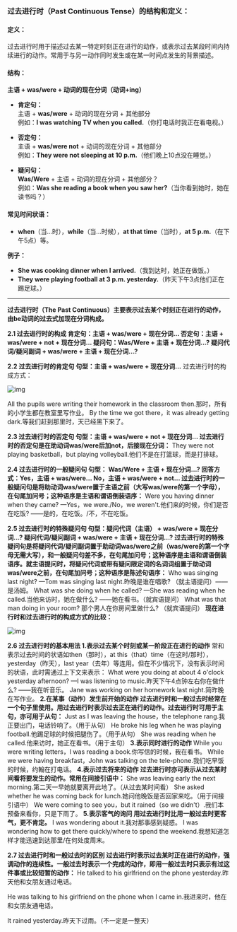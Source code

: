 ### **过去进行时**（Past Continuous Tense）的结构和定义：

#### **定义：**

过去进行时用于描述过去某一特定时刻正在进行的动作，或表示过去某段时间内持续进行的动作。常用于与另一动作同时发生或在某一时间点发生的背景描述。

#### **结构：**

**主语 + was/were + 动词的现在分词（动词+ing）**

- **肯定句：**  
  主语 + **was/were** + 动词的现在分词 + 其他部分  
  例如：**I was watching TV when you called.**（你打电话时我正在看电视。）

- **否定句：**  
  主语 + **was/were not** + 动词的现在分词 + 其他部分  
  例如：**They were not sleeping at 10 p.m.**（他们晚上10点没在睡觉。）

- **疑问句：**  
  **Was/Were** + 主语 + 动词的现在分词 + 其他部分？  
  例如：**Was she reading a book when you saw her?**（当你看到她时，她在读书吗？）

#### **常见时间状语：**
- **when**（当...时），**while**（当...时候），**at that time**（当时），**at 5 p.m.**（在下午5点）等。

**例子：**
- **She was cooking dinner when I arrived.**（我到达时，她正在做饭。）
- **They were playing football at 3 p.m. yesterday.**（昨天下午3点他们正在踢足球。）



---------------------



**过去进行时（The Past Continuous）主要表示过去某个时刻正在进行的动作，由be动词的过去式加现在分词构成。**

**2.1 过去进行时的构成
肯定句：主语 + was/were + 现在分词...
否定句：主语 + was/were + not + 现在分词...
疑问句：Was/Were + 主语 + 现在分词...?
疑问代词/疑问副词 + was/were + 主语 + 现在分词...?**

**2.2 过去进行时的肯定句
句型：主语 + was/were + 现在分词...**
过去进行时的构成方式：

![img](http://i2.w.yun.hjfile.cn/doc/201405/ebefc567a5fe43efbbf6ce67cba19fb4.gif)

All the pupils were writing their homework in the classroom then.那时，所有的小学生都在教室里写作业。
By the time we got there，it was already getting dark.等我们赶到那里时，天已经黑下来了。

**2.3 过去进行时的否定句
句型：主语 + was/were + not + 现在分词...
过去进行时的否定句是在助动词was/were后加not，后接现在分词：**
They were not playing basketball，but playing volleyball.他们不是在打篮球，而是打排球。

**2.4 过去进行时的一般疑问句
句型： Was/Were + 主语 + 现在分词...?
回答方式：Yes，主语 + was/were...
No，主语 + was/were + not...
过去进行时的一般疑问句是将助动词was/were置于主语之前（大写was/were的第一个字母），在句尾加问号；这种语序是主语和谓语倒装语序：**
Were you having dinner when they came? —Yes，we were./No，we weren't.他们来的时候，你们是否在吃饭? ——是的，在吃饭。/不，不在吃饭。

**2.5 过去进行时的特殊疑问句
句型：疑问代词（主语） + was/were + 现在分词...?
疑问代词/疑问副词 + was/were + 主语 + 现在分词...?
过去进行时的特殊疑问句是将疑问代词/疑问副词置于助动词was/were之前（was/were的第一个字母无需大写），和一般疑问句差不多，在句尾加问号；这种语序是主语和谓语倒装语序。就主语提问时，将疑问代词或带有疑问限定词的名词词组置于助动词was/were之前，在句尾加问号；这种语序是陈述句语序：**
Who was singing last night? —Tom was singing last night.昨晚是谁在唱歌? （就主语提问）——是汤姆。
What was she doing when he called? —She was reading when he called.当他来访时，她在做什么? ——她在看书。（就宾语提问）
What was that man doing in your room? 那个男人在你房间里做什么? （就宾语提问）
**现在进行时和过去进行时的构成方式的比较：**

![img](http://i2.w.yun.hjfile.cn/doc/201405/b1b260a0a2884201a18fd4015e965bd6.gif)

**2.6 过去进行时的基本用法
1.表示过去某个时刻或某一阶段正在进行的动作**
常和表示过去时间的状语如then（那时），at this（that）time（在这时/那时），yesterday（昨天），last year（去年）等连用。但在不少情况下，没有表示时间的状语，此时需通过上下文来表示：
What were you doing at about 4 o'clock yesterday afternoon? —I was listening to music.昨天下午4点钟左右你在做什么? ——我在听音乐。
Jane was working on her homework last night.简昨晚在写作业。
**2.在某事（动作）发生前开始的动作
过去进行时和一般过去时经常在一个句子里使用。用过去进行时表示过去正在进行的动作。过去进行时可用于主句，亦可用于从句：**
Just as I was leaving the house，the telephone rang.我正要出门，电话铃响了。（用于从句）
He broke his leg when he was playing football.他踢足球的时候把腿伤了。（用于从句）
She was reading when he called.他来访时，她正在看书。（用于主句）
**3.表示同时进行的动作**
While you were writing letters，I was reading a book.你写信的时候，我在看书。
While we were having breakfast，John was talking on the tele-phone.我们吃早饭的时候，约翰在打电话。
**4.表示过去将来的动作
过去进行时亦可表示从过去某时间看将要发生的动作。常用在间接引语中：**
She was leaving early the next morning.第二天一早她就要离开此地了。（从过去某时间看）
She asked whether he was coming back for lunch.她问他晚饭是否回家来吃。（用于间接引语中）
We were coming to see you，but it rained（so we didn't）.我们本预备来看你，只是下雨了。
**5.表示客气的询问
用过去进行时比用一般过去时更客气，更不肯定。**
I was wondering about it.我对那事感到疑惑。
I was wondering how to get there quickly/where to spend the weekend.我想知道怎样才能迅速到达那里/在何处度周末。

**2.7 过去进行时和一般过去时的区别
过去进行时表示过去某时正在进行的动作，强调动作的连续性。一般过去时表示一个完成的动作，即用一般过去时只表示有过这件事或比较短暂的动作：**
He talked to his girlfriend on the phone yesterday.昨天他和女朋友通过电话。

He was talking to his girlfriend on the phone when I came in.我进来时，他在和女朋友通电话。

It rained yesterday.昨天下过雨。（不一定是一整天）
